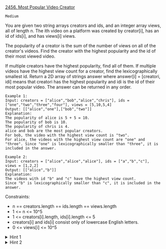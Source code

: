 [2456. Most Popular Video Creator](https://leetcode.com/problems/most-popular-video-creator/)

`Medium`

You are given two string arrays creators and ids, and an integer array views, all of length n. The ith video on a platform was created by creator[i], has an id of ids[i], and has views[i] views.

The popularity of a creator is the sum of the number of views on all of the creator's videos. Find the creator with the highest popularity and the id of their most viewed video.

If multiple creators have the highest popularity, find all of them.
If multiple videos have the highest view count for a creator, find the lexicographically smallest id.
Return a 2D array of strings answer where answer[i] = [creatori, idi] means that creatori has the highest popularity and idi is the id of their most popular video. The answer can be returned in any order.

```
Example 1:
Input: creators = ["alice","bob","alice","chris"], ids = ["one","two","three","four"], views = [5,10,5,4]
Output: [["alice","one"],["bob","two"]]
Explanation:
The popularity of alice is 5 + 5 = 10.
The popularity of bob is 10.
The popularity of chris is 4.
alice and bob are the most popular creators.
For bob, the video with the highest view count is "two".
For alice, the videos with the highest view count are "one" and "three". Since "one" is lexicographically smaller than "three", it is included in the answer.

Example 2:
Input: creators = ["alice","alice","alice"], ids = ["a","b","c"], views = [1,2,2]
Output: [["alice","b"]]
Explanation:
The videos with id "b" and "c" have the highest view count.
Since "b" is lexicographically smaller than "c", it is included in the answer.
```

Constraints:

- n == creators.length == ids.length == views.length
- 1 <= n <= 10^5
- 1 <= creators[i].length, ids[i].length <= 5
- creators[i] and ids[i] consist only of lowercase English letters.
- 0 <= views[i] <= 10^5

<details>
<summary>Hint 1</summary>

Use a hash table to store and categorize videos based on their creator.
</details>

<details>
<summary>Hint 2</summary>

For each creator, iterate through all their videos and use three variables to keep track of their popularity, their most popular video, and the id of their most popular video.
</details>